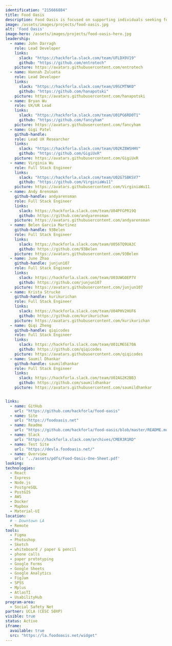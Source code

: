 ```yaml
---
identification: "215666884"
title: Food Oasis
description: Food Oasis is focused on supporting individuals seeking food in Los Angeles. We aim to provide an up-to date resource on food pantries and meal services. The team is currently working on updating listings on our website foodoasis.net, improving UI, and establishing new partnerships.
image: /assets/images/projects/food-oasis.jpg
alt: 'Food Oasis'
image-hero: /assets/images/projects/food-oasis-hero.jpg
leadership:
  - name: John Darragh
    role: Lead Developer
    links:
      slack: "https://hackforla.slack.com/team/UFLDX9V19"
      github: "https://github.com/entrotech"
    picture: https://avatars.githubusercontent.com/entrotech
  - name: Hannah Zulueta
    role: Lead Developer
    links:
      slack: "https://hackforla.slack.com/team/U9SCMTNK0"
      github: "https://github.com/hanapotski"
    picture: https://avatars.githubusercontent.com/hanapotski
  - name: Bryan Wu
    role: UX/UR Lead
    links:
      slack: "https://hackforla.slack.com/team/U01PG6RD0T1"
      github: "https://github.com/fancyham"
    picture: https://avatars.githubusercontent.com/fancyham
  - name: Gigi Patel
    github-handle: 
    role: Lead UX Researcher
    links:
      slack: "https://hackforla.slack.com/team/U02KZ8WSHHV"
      github: "https://github.com/GigiUxR"
    picture: https://avatars.githubusercontent.com/GigiUxR
  - name: Virginia Wu
    role: Full Stack Engineer
    links:
      slack: "https://hackforla.slack.com/team/U02G7SBKSV7"
      github: "https://github.com/VirginiaWu11"
    picture: https://avatars.githubusercontent.com/VirginiaWu11
  - name: Andy Arensman
    github-handle: andyarensman
    role: Full Stack Engineer
    links:
      slack: https://hackforla.slack.com/team/U04PFGPR19Q
      github: https://github.com/andyarensman
    picture: https://avatars.githubusercontent.com/andyarensman
  - name: Belen Garcia Martinez
    github-handle: 93Belen
    role: Full Stack Engineer
    links:
      slack: https://hackforla.slack.com/team/U056TQ9UA3C
      github: https://github.com/93Belen
    picture: https://avatars.githubusercontent.com/93Belen
  - name: June Zhao
    github-handle: junjun107
    role: Full Stack Engineer
    links:
      slack: https://hackforla.slack.com/team/U03UWG0EP7V
      github: https://github.com/junjun107
    picture: https://avatars.githubusercontent.com/junjun107
  - name: Krista Strucke
    github-handle: kurikurichan
    role: Full Stack Engineer
    links:
      slack: https://hackforla.slack.com/team/U04PHV2HUF6
      github: https://github.com/kurikurichan
    picture: https://avatars.githubusercontent.com/kurikurichan
  - name: Qiqi Zheng
    github-handle: qiqicodes
    role: Full Stack Engineer
    links:
      slack: https://hackforla.slack.com/team/U01LM6SE70A
      github: https://github.com/qiqicodes
    picture: https://avatars.githubusercontent.com/qiqicodes
  - name: Saumil Dhankar
    github-handle: saumildhankar
    role: Full Stack Engineer
    links:
      slack: https://hackforla.slack.com/team/U02AG2K2BB3
      github: https://github.com/saumildhankar
    picture: https://avatars.githubusercontent.com/saumildhankar


links:
  - name: GitHub
    url: "https://github.com/hackforla/food-oasis"
  - name: Site
    url: "https://foodoasis.net"
  - name: Readme
    url: "https://github.com/hackforla/food-oasis/blob/master/README.md"
  - name: Slack
    url: "https://hackforla.slack.com/archives/CMER3R1RD"
  - name: Test Site
    url: "https://devla.foodoasis.net/"
  - name: Overview
    url: '../assets/pdfs/Food-Oasis-One-Sheet.pdf'
looking:
technologies:
  - React
  - Express
  - Node.js
  - PostgreSQL
  - PostGIS
  - AWS
  - Docker
  - Mapbox
  - Material-UI
location:
  # - Downtown LA
  - Remote
tools: 
  - Figma
  - Photoshop
  - Sketch
  - whiteboard / paper & pencil
  - phone calls
  - paper prototyping
  - Google Forms
  - Google Sheets
  - Google Analytics
  - FigJam
  - SPSS
  - Mplus
  - AtlasTI
  - UsabilityHub
program-area:
  - Social Safety Net
partner: UCLA (CESC 50XP)
visible: true
status: Active
iframe:
  available: true
  src: "https://la.foodoasis.net/widget"
---
```

